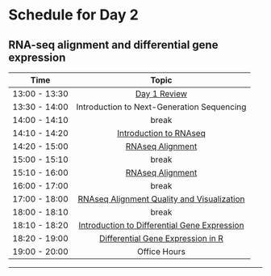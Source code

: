 # Schedule for Day 2

## RNA-seq alignment and differential gene expression

| Time            |   Topic  |
|:------------------------:|:----------:|
| 13:00 - 13:30 | [Day 1 Review](lessons/Day1_review.md) |
| 13:30 - 14:00 | Introduction to Next-Generation Sequencing |
| 14:00 - 14:10 | break |
| 14:10 - 14:20 | [Introduction to RNAseq](lessons/RNAseq_alignment.pdf) |
| 14:20 - 15:00 | [RNAseq Alignment](lessons/01_RNAseq_alignment.md) |
| 15:00 - 15:10 | break |
| 15:10 - 16:00 | [RNAseq Alignment](lessons/01_RNAseq_alignment.md) |
| 16:00 - 17:00 | break |
| 17:00 - 18:00 | [RNAseq Alignment Quality and Visualization](lessons/02_alignment_quality.md) |
| 18:00 - 18:10 | break |
| 18:10 - 18:20 | [Introduction to Differential Gene Expression](lessons/RNAseq_DGE.pdf) |
| 18:20 - 19:00 | [Differential Gene Expression in R](lessons/03_DGE.md) |
| 19:00 - 20:00 | Office Hours |

---
